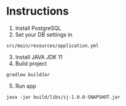 # Instructions

1. Install PostgreSQL
2. Set your DB settings in 
```
src/main/resources/application.yml
```
3. Install JAVA JDK 11
4. Build project
```
gradlew buildJar
```
5. Run app
```
java -jar build/libs/sj-1.0.0-SNAPSHOT.jar
```
